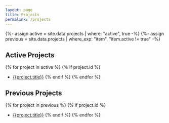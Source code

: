 ```yaml
---
layout: page
title: Projects
permalink: /projects
---
```


{%- assign active = site.data.projects | where: "active", true -%}
{%- assign previous = site.data.projects | where_exp: "item", "item.active != true" -%}

## Active Projects

{% for project in active %}
{% if project.id %}
* [{{project.title}}](/projects/{{project.id}})
{% endif %}
{% endfor %}

## Previous Projects

{% for project in previous %}
{% if project.id %}
* [{{project.title}}](/projects/{{project.id}})
{% endif %}
{% endfor %}

